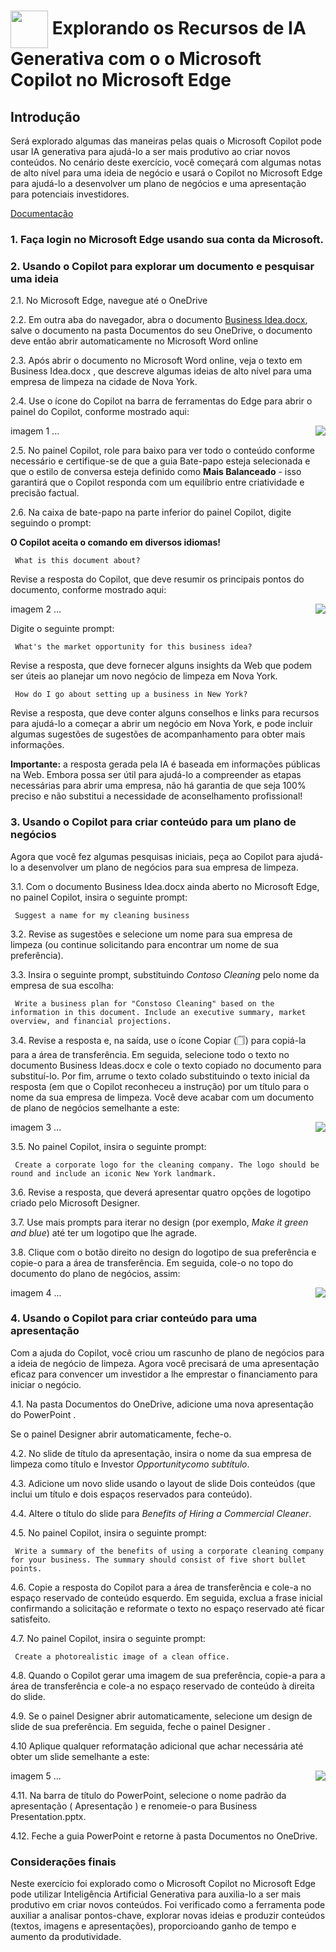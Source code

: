 <h1>
    <a href="https://www.dio.me/">
     <img align="center" width="60px" src="https://hermes.dio.me/lab_projects/badges/c1203540-e5d4-40d1-a1e8-a7e0387d8abe.png"></a>
    <span> 
Explorando os Recursos de IA Generativa com o o Microsoft Copilot no Microsoft Edge
</span>
</h1>

## Introdução
Será explorado algumas das maneiras pelas quais o Microsoft Copilot pode usar IA generativa para ajudá-lo a ser mais produtivo ao criar novos conteúdos. No cenário deste exercício, você começará com algumas notas de alto nível para uma ideia de negócio e usará o Copilot no Microsoft Edge para ajudá-lo a desenvolver um plano de negócios e uma apresentação para potenciais investidores.

[Documentação](https://microsoftlearning.github.io/mslearn-ai-fundamentals/Instructions/Labs/12-generative-ai.html)

### 1. Faça login no Microsoft Edge usando sua conta da Microsoft.

### 2. Usando o Copilot para explorar um documento e pesquisar uma ideia

2.1. No Microsoft Edge, navegue até o OneDrive

2.2. Em outra aba do navegador, abra o documento [Business Idea.docx](https://github.com/MicrosoftLearning/mslearn-ai-fundamentals/raw/main/data/generative-ai/Business%20Idea.docx), salve o documento na pasta Documentos do seu OneDrive, o documento deve então abrir automaticamente no Microsoft Word online

2.3. Após abrir o documento no Microsoft Word online, veja o texto em Business Idea.docx , que descreve algumas ideias de alto nível para uma empresa de limpeza na cidade de Nova York.

2.4. Use o ícone do Copilot na barra de ferramentas do Edge para abrir o painel do Copilot, conforme mostrado aqui:

imagem 1
<img align="right" src="https://raw.githubusercontent.com/alexklenio/DIO-Microsoft-Azure-AI-Fundamentals/main/DP05%20-%20Explorando%20os%20Recursos%20de%20IA%20Generativa/outputs/07.gif" width=""/> ... 

2.5. No painel Copilot, role para baixo para ver todo o conteúdo conforme necessário e certifique-se de que a guia Bate-papo esteja selecionada e que o estilo de conversa esteja definido como **Mais Balanceado** - isso garantirá que o Copilot responda com um equilíbrio entre criatividade e precisão factual.

2.6. Na caixa de bate-papo na parte inferior do painel Copilot, digite seguindo o prompt:

**O Copilot aceita o comando em diversos idiomas!**
```
 What is this document about?
```
Revise a resposta do Copilot, que deve resumir os principais pontos do documento, conforme mostrado aqui:

imagem 2
<img align="right" src="https://raw.githubusercontent.com/alexklenio/DIO-Microsoft-Azure-AI-Fundamentals/main/DP05%20-%20Explorando%20os%20Recursos%20de%20IA%20Generativa/outputs/07.gif" width=""/> ... 

Digite o seguinte prompt:
```
 What's the market opportunity for this business idea?
```
Revise a resposta, que deve fornecer alguns insights da Web que podem ser úteis ao planejar um novo negócio de limpeza em Nova York.

```
 How do I go about setting up a business in New York?
```
Revise a resposta, que deve conter alguns conselhos e links para recursos para ajudá-lo a começar a abrir um negócio em Nova York, e pode incluir algumas sugestões de sugestões de acompanhamento para obter mais informações.

**Importante:** a resposta gerada pela IA é baseada em informações públicas na Web. Embora possa ser útil para ajudá-lo a compreender as etapas necessárias para abrir uma empresa, não há garantia de que seja 100% preciso e não substitui a necessidade de aconselhamento profissional!

### 3. Usando o Copilot para criar conteúdo para um plano de negócios

Agora que você fez algumas pesquisas iniciais, peça ao Copilot para ajudá-lo a desenvolver um plano de negócios para sua empresa de limpeza.

3.1. Com o documento Business Idea.docx ainda aberto no Microsoft Edge, no painel Copilot, insira o seguinte prompt:
```
 Suggest a name for my cleaning business
```
3.2. Revise as sugestões e selecione um nome para sua empresa de limpeza (ou continue solicitando para encontrar um nome de sua preferência).

3.3. Insira o seguinte prompt, substituindo *Contoso Cleaning* pelo nome da empresa de sua escolha:
```
 Write a business plan for "Constoso Cleaning" based on the information in this document. Include an executive summary, market overview, and financial projections.
```
3.4. Revise a resposta e, na saída, use o ícone Copiar (🗍) para copiá-la para a área de transferência. Em seguida, selecione todo o texto no documento Business Ideas.docx e cole o texto copiado no documento para substituí-lo. Por fim, arrume o texto colado substituindo o texto inicial da resposta (em que o Copilot reconheceu a instrução) por um título para o nome da sua empresa de limpeza. Você deve acabar com um documento de plano de negócios semelhante a este:

imagem 3
<img align="right" src="https://raw.githubusercontent.com/alexklenio/DIO-Microsoft-Azure-AI-Fundamentals/main/DP05%20-%20Explorando%20os%20Recursos%20de%20IA%20Generativa/outputs/07.gif" width=""/> ... 

3.5. No painel Copilot, insira o seguinte prompt:
```
 Create a corporate logo for the cleaning company. The logo should be round and include an iconic New York landmark.
```
3.6. Revise a resposta, que deverá apresentar quatro opções de logotipo criado pelo Microsoft Designer.

3.7. Use mais prompts para iterar no design (por exemplo, *Make it green and blue*) até ter um logotipo que lhe agrade.

3.8. Clique com o botão direito no design do logotipo de sua preferência e copie-o para a área de transferência. Em seguida, cole-o no topo do documento do plano de negócios, assim:

imagem 4
<img align="right" src="https://raw.githubusercontent.com/alexklenio/DIO-Microsoft-Azure-AI-Fundamentals/main/DP05%20-%20Explorando%20os%20Recursos%20de%20IA%20Generativa/outputs/07.gif" width=""/> ... 

### 4. Usando o Copilot para criar conteúdo para uma apresentação

Com a ajuda do Copilot, você criou um rascunho de plano de negócios para a ideia de negócio de limpeza. Agora você precisará de uma apresentação eficaz para convencer um investidor a lhe emprestar o financiamento para iniciar o negócio.

4.1. Na pasta Documentos do OneDrive, adicione uma nova apresentação do PowerPoint .

Se o painel Designer abrir automaticamente, feche-o.

4.2. No slide de título da apresentação, insira o nome da sua empresa de limpeza como título e Investor *Opportunitycomo subtítulo*.

4.3. Adicione um novo slide usando o layout de slide Dois conteúdos (que inclui um título e dois espaços reservados para conteúdo).

4.4. Altere o título do slide para *Benefits of Hiring a Commercial Cleaner*.

4.5. No painel Copilot, insira o seguinte prompt:
```
 Write a summary of the benefits of using a corporate cleaning company for your business. The summary should consist of five short bullet points.
```
4.6. Copie a resposta do Copilot para a área de transferência e cole-a no espaço reservado de conteúdo esquerdo. Em seguida, exclua a frase inicial confirmando a solicitação e reformate o texto no espaço reservado até ficar satisfeito.

4.7. No painel Copilot, insira o seguinte prompt:
```
 Create a photorealistic image of a clean office.
```

4.8. Quando o Copilot gerar uma imagem de sua preferência, copie-a para a área de transferência e cole-a no espaço reservado de conteúdo à direita do slide.

4.9. Se o painel Designer abrir automaticamente, selecione um design de slide de sua preferência. Em seguida, feche o painel Designer .

4.10 Aplique qualquer reformatação adicional que achar necessária até obter um slide semelhante a este:

imagem 5
<img align="right" src="https://raw.githubusercontent.com/alexklenio/DIO-Microsoft-Azure-AI-Fundamentals/main/DP05%20-%20Explorando%20os%20Recursos%20de%20IA%20Generativa/outputs/07.gif" width=""/> ... 

4.11. Na barra de título do PowerPoint, selecione o nome padrão da apresentação ( Apresentação ) e renomeie-o para Business Presentation.pptx.

4.12. Feche a guia PowerPoint e retorne à pasta Documentos no OneDrive.

### Considerações finais
Neste exercício foi explorado como o Microsoft Copilot no Microsoft Edge pode utilizar Inteligência Artificial Generativa para auxilia-lo a ser mais produtivo em criar novos conteúdos. Foi verificado como a ferramenta pode auxiliar a analisar pontos-chave, explorar novas ideias e produzir conteúdos (textos, imagens e apresentações), proporcioando ganho de tempo e aumento da produtividade. 
